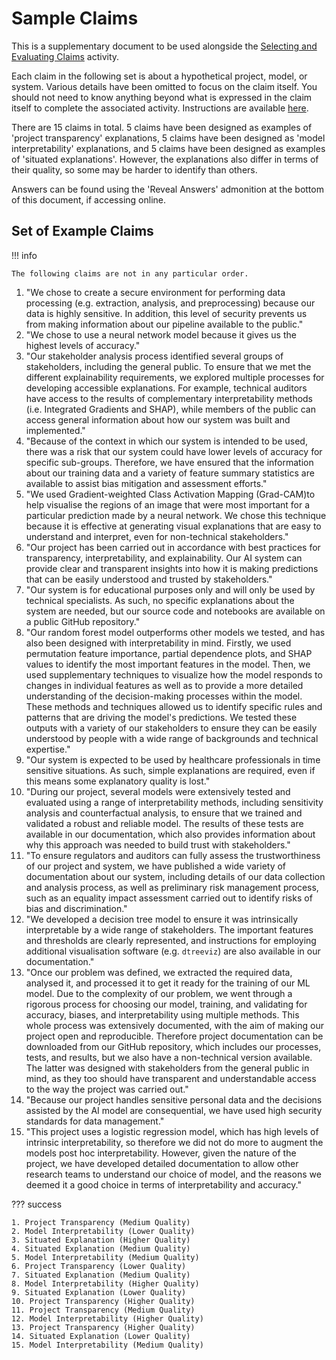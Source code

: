 # Sample Claims

This is a supplementary document to be used alongside the [Selecting and Evaluating Claims](rri-204-a1.md) activity.

Each claim in the following set is about a hypothetical project, model, or system.
Various details have been omitted to focus on the claim itself.
You should not need to know anything beyond what is expressed in the claim itself to complete the associated activity.
Instructions are available [here](rri-204-a1.md).

There are 15 claims in total.
5 claims have been designed as examples of 'project transparency' explanations, 5 claims have been designed as 'model interpretability' explanations, and 5 claims have been designed as examples of 'situated explanations'.
However, the explanations also differ in terms of their quality, so some may be harder to identify than others.

Answers can be found using the 'Reveal Answers' admonition at the bottom of this document, if accessing online.

## Set of Example Claims

!!! info

    The following claims are not in any particular order.

1. "We chose to create a secure environment for performing data processing (e.g. extraction, analysis, and preprocessing) because our data is highly sensitive. In addition, this level of security prevents us from making information about our pipeline available to the public."
2. "We chose to use a neural network model because it gives us the highest levels of accuracy."
3. "Our stakeholder analysis process identified several groups of stakeholders, including the general public. To ensure that we met the different explainability requirements, we explored multiple processes for developing accessible explanations. For example, technical auditors have access to the results of complementary interpretability methods (i.e. Integrated Gradients and SHAP), while members of the public can access general information about how our system was built and implemented."
4. "Because of the context in which our system is intended to be used, there was a risk that our system could have lower levels of accuracy for specific sub-groups. Therefore, we have ensured that the information about our training data and a variety of feature summary statistics are available to assist bias mitigation and assessment efforts."
5. "We used Gradient-weighted Class Activation Mapping (Grad-CAM)to help visualise the regions of an image that were most important for a particular prediction made by a neural network. We chose this technique because it is effective at generating visual explanations that are easy to understand and interpret, even for non-technical stakeholders."
6. "Our project has been carried out in accordance with best practices for transparency, interpretability, and explainability. Our AI system can provide clear and transparent insights into how it is making predictions that can be easily understood and trusted by stakeholders."
7. "Our system is for educational purposes only and will only be used by technical specialists. As such, no specific explanations about the system are needed, but our source code and notebooks are available on a public GitHub repository."
8. "Our random forest model outperforms other models we tested, and has also been designed with interpretability in mind. Firstly, we used permutation feature importance, partial dependence plots, and SHAP values to identify the most important features in the model. Then, we used supplementary techniques to visualize how the model responds to changes in individual features as well as to provide a more detailed understanding of the decision-making processes within the model. These methods and techniques allowed us to identify specific rules and patterns that are driving the model's predictions. We tested these outputs with a variety of our stakeholders to ensure they can be easily understood by people with a wide range of backgrounds and technical expertise."
9. "Our system is expected to be used by healthcare professionals in time sensitive situations. As such, simple explanations are required, even if this means some explanatory quality is lost."
10. "During our project, several models were extensively tested and evaluated using a range of interpretability methods, including sensitivity analysis and counterfactual analysis, to ensure that we trained and validated a robust and reliable model. The results of these tests are available in our documentation, which also provides information about why this approach was needed to build trust with stakeholders."
11. "To ensure regulators and auditors can fully assess the trustworthiness of our project and system, we have published a wide variety of documentation about our system, including details of our data collection and analysis process, as well as preliminary risk management process, such as an equality impact assessment carried out to identify risks of bias and discrimination."
12. "We developed a decision tree model to ensure it was intrinsically interpretable by a wide range of stakeholders. The important features and thresholds are clearly represented, and instructions for employing additional visualisation software (e.g. `dtreeviz`) are also available in our documentation."
13. "Once our problem was defined, we extracted the required data, analysed it, and processed it to get it ready for the training of our ML model. Due to the complexity of our problem, we went through a rigorous process for choosing our model, training, and validating for accuracy, biases, and interpretability using multiple methods. This whole process was extensively documented, with the aim of making our project open and reproducible. Therefore project documentation can be downloaded from our GitHub repository, which includes our processes, tests, and results, but we also have a non-technical version available. The latter was designed with stakeholders from the general public in mind, as they too should have transparent and understandable access to the way the project was carried out."
14. "Because our project handles sensitive personal data and the decisions assisted by the AI model are consequential, we have used high security standards for data management."
15. "This project uses a logistic regression model, which has high levels of intrinsic interpretability, so therefore we did not do more to augment the models post hoc interpretability. However, given the nature of the project, we have developed detailed documentation to allow other research teams to understand our choice of model, and the reasons we deemed it a good choice in terms of interpretability and accuracy."

??? success

    1. Project Transparency (Medium Quality)
    2. Model Interpretability (Lower Quality)
    3. Situated Explanation (Higher Quality)
    4. Situated Explanation (Medium Quality)
    5. Model Interpretability (Medium Quality)
    6. Project Transparency (Lower Quality)
    7. Situated Explanation (Medium Quality)
    8. Model Interpretability (Higher Quality)
    9. Situated Explanation (Lower Quality)
    10. Project Transparency (Higher Quality)
    11. Project Transparency (Medium Quality)
    12. Model Interpretability (Higher Quality)
    13. Project Transparency (Higher Quality)
    14. Situated Explanation (Lower Quality)
    15. Model Interpretability (Medium Quality)
